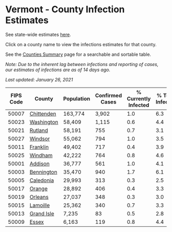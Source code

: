 # Vermont - County Infection Estimates

See state-wide estimates [here](/infections/us-vt).

Click on a county name to view the infections estimates for that county.

See the [Counties Summary](/infections/summary-counties) page for a searchable and sortable table.

*Note: Due to the inherent lag between infections and reporting of cases, our estimates of infections are as of 14 days ago.*

*Last updated: January 26, 2021*

|   FIPS Code |                   County |   Population |   Confirmed Cases |   % Currently Infected |   % Total Infected |
|-------------|--------------------------|--------------|-------------------|------------------------|--------------------|
|       50007 | [Chittenden](chittenden) |      163,774 |             3,902 |                    1.0 |                6.3 |
|       50023 | [Washington](washington) |       58,409 |             1,115 |                    0.6 |                4.4 |
|       50021 |       [Rutland](rutland) |       58,191 |               755 |                    0.7 |                3.1 |
|       50027 |       [Windsor](windsor) |       55,062 |               794 |                    1.0 |                3.5 |
|       50011 |     [Franklin](franklin) |       49,402 |               717 |                    0.4 |                3.9 |
|       50025 |       [Windham](windham) |       42,222 |               764 |                    0.8 |                4.6 |
|       50001 |       [Addison](addison) |       36,777 |               561 |                    1.0 |                4.1 |
|       50003 | [Bennington](bennington) |       35,470 |               940 |                    1.7 |                6.1 |
|       50005 |   [Caledonia](caledonia) |       29,993 |               313 |                    0.3 |                2.5 |
|       50017 |         [Orange](orange) |       28,892 |               406 |                    0.4 |                3.3 |
|       50019 |       [Orleans](orleans) |       27,037 |               348 |                    0.3 |                3.0 |
|       50015 |     [Lamoille](lamoille) |       25,362 |               340 |                    0.7 |                3.3 |
|       50013 | [Grand Isle](grand-isle) |        7,235 |                83 |                    0.5 |                2.8 |
|       50009 |           [Essex](essex) |        6,163 |               119 |                    0.8 |                4.4 |